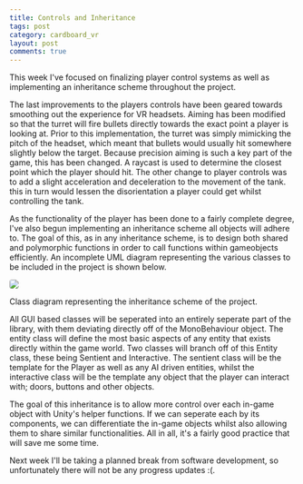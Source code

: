 ```yaml
---
title: Controls and Inheritance
tags: post
category: cardboard_vr
layout: post
comments: true
---
```


This week I've focused on finalizing player control systems as well as implementing an inheritance scheme throughout the project.

The last improvements to the players controls have been geared towards smoothing out the experience for VR headsets. Aiming has been modified so that the turret will fire bullets directly towards the exact point a player is looking at. Prior to this implementation, the turret was simply mimicking the pitch of the headset, which meant that bullets would usually hit somewhere slightly below the target. Because precision aiming is such a key part of the game, this has been changed. A raycast is used to determine the closest point which the player should hit. The other change to player controls was to add a slight acceleration and deceleration to the movement of the tank. this in turn would lessen the disorientation a player could get whilst controlling the tank.

As the functionality of the player has been done to a fairly complete degree, I've also begun implementing an inheritance scheme all objects will adhere to. The goal of this, as in any inheritance scheme, is to design both shared and polymorphic functions in order to call functions within gameobjects efficiently. An incomplete UML diagram representing the various classes to be included in the project is shown below.

<img style="background: #FFF; background-image: url('{{site.baseurl}}/images/cardboard_vr/grid.png'); border-radius: 4px;" src="{{site.baseurl}}/images/cardboard_vr/class_diagram.png"/>
<p class="post-image-caption">Class diagram representing the inheritance scheme of the project.</p>

All GUI based classes will be seperated into an entirely seperate part of the library, with them deviating directly off of the MonoBehaviour object. The entity class will define the most basic aspects of any entity that exists directly within the game world. Two classes will branch off of this Entity class, these being Sentient and Interactive. The sentient class will be the template for the Player as well as any AI driven entities, whilst the interactive class will be the template any object that the player can interact with; doors, buttons and other objects.

The goal of this inheritance is to allow more control over each in-game object with Unity's helper functions. If we can seperate each by its components, we can differentiate the in-game objects whilst also allowing them to share similar functionalities. All in all, it's a fairly good practice that will save me some time. 

Next week I'll be taking a planned break from software development, so unfortunately there will not be any progress updates :(. 
